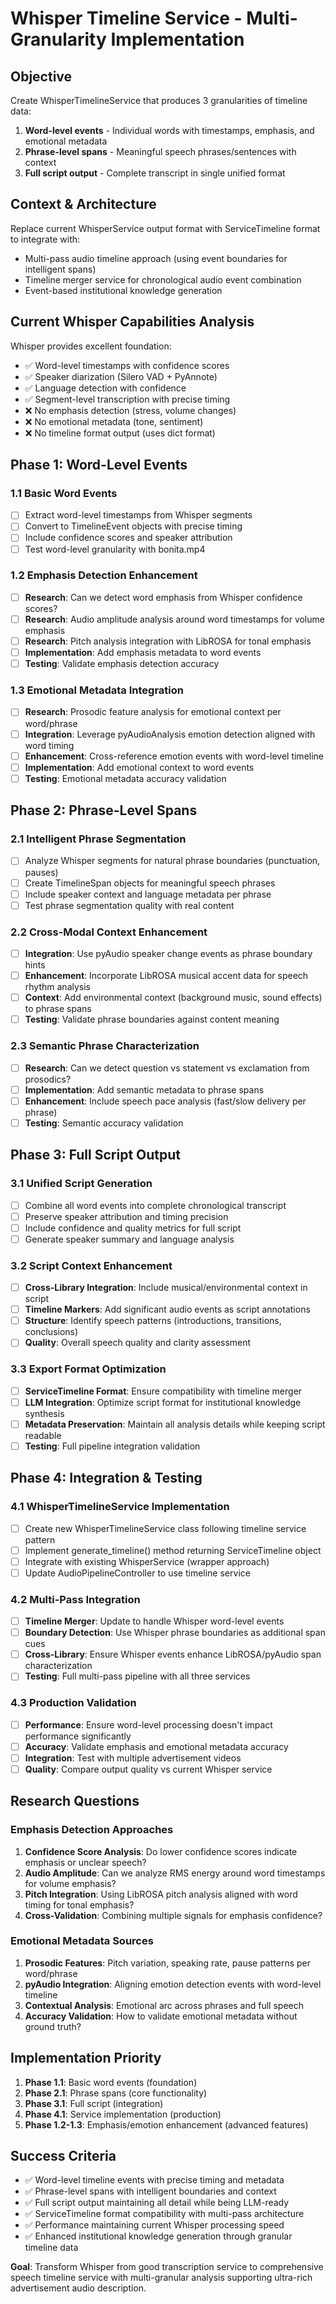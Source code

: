 # Whisper Timeline Service - Multi-Granularity Implementation

## **Objective**
Create WhisperTimelineService that produces 3 granularities of timeline data:
1. **Word-level events** - Individual words with timestamps, emphasis, and emotional metadata
2. **Phrase-level spans** - Meaningful speech phrases/sentences with context
3. **Full script output** - Complete transcript in single unified format

## **Context & Architecture**
Replace current WhisperService output format with ServiceTimeline format to integrate with:
- Multi-pass audio timeline approach (using event boundaries for intelligent spans)
- Timeline merger service for chronological audio event combination
- Event-based institutional knowledge generation

## **Current Whisper Capabilities Analysis**
Whisper provides excellent foundation:
- ✅ Word-level timestamps with confidence scores
- ✅ Speaker diarization (Silero VAD + PyAnnote)  
- ✅ Language detection with confidence
- ✅ Segment-level transcription with precise timing
- ❌ No emphasis detection (stress, volume changes)
- ❌ No emotional metadata (tone, sentiment)
- ❌ No timeline format output (uses dict format)

## **Phase 1: Word-Level Events**

### **1.1 Basic Word Events**
- [ ] Extract word-level timestamps from Whisper segments
- [ ] Convert to TimelineEvent objects with precise timing
- [ ] Include confidence scores and speaker attribution
- [ ] Test word-level granularity with bonita.mp4

### **1.2 Emphasis Detection Enhancement**
- [ ] **Research**: Can we detect word emphasis from Whisper confidence scores?
- [ ] **Research**: Audio amplitude analysis around word timestamps for volume emphasis
- [ ] **Research**: Pitch analysis integration with LibROSA for tonal emphasis
- [ ] **Implementation**: Add emphasis metadata to word events
- [ ] **Testing**: Validate emphasis detection accuracy

### **1.3 Emotional Metadata Integration**
- [ ] **Research**: Prosodic feature analysis for emotional context per word/phrase
- [ ] **Integration**: Leverage pyAudioAnalysis emotion detection aligned with word timing
- [ ] **Enhancement**: Cross-reference emotion events with word-level timeline
- [ ] **Implementation**: Add emotional context to word events
- [ ] **Testing**: Emotional metadata accuracy validation

## **Phase 2: Phrase-Level Spans**

### **2.1 Intelligent Phrase Segmentation**
- [ ] Analyze Whisper segments for natural phrase boundaries (punctuation, pauses)
- [ ] Create TimelineSpan objects for meaningful speech phrases
- [ ] Include speaker context and language metadata per phrase
- [ ] Test phrase segmentation quality with real content

### **2.2 Cross-Modal Context Enhancement**
- [ ] **Integration**: Use pyAudio speaker change events as phrase boundary hints
- [ ] **Enhancement**: Incorporate LibROSA musical accent data for speech rhythm analysis
- [ ] **Context**: Add environmental context (background music, sound effects) to phrase spans
- [ ] **Testing**: Validate phrase boundaries against content meaning

### **2.3 Semantic Phrase Characterization**
- [ ] **Research**: Can we detect question vs statement vs exclamation from prosodics?
- [ ] **Implementation**: Add semantic metadata to phrase spans
- [ ] **Enhancement**: Include speech pace analysis (fast/slow delivery per phrase)
- [ ] **Testing**: Semantic accuracy validation

## **Phase 3: Full Script Output**

### **3.1 Unified Script Generation**
- [ ] Combine all word events into complete chronological transcript
- [ ] Preserve speaker attribution and timing precision
- [ ] Include confidence and quality metrics for full script
- [ ] Generate speaker summary and language analysis

### **3.2 Script Context Enhancement**
- [ ] **Cross-Library Integration**: Include musical/environmental context in script
- [ ] **Timeline Markers**: Add significant audio events as script annotations
- [ ] **Structure**: Identify speech patterns (introductions, transitions, conclusions)
- [ ] **Quality**: Overall speech quality and clarity assessment

### **3.3 Export Format Optimization**
- [ ] **ServiceTimeline Format**: Ensure compatibility with timeline merger
- [ ] **LLM Integration**: Optimize script format for institutional knowledge synthesis
- [ ] **Metadata Preservation**: Maintain all analysis details while keeping script readable
- [ ] **Testing**: Full pipeline integration validation

## **Phase 4: Integration & Testing**

### **4.1 WhisperTimelineService Implementation**
- [ ] Create new WhisperTimelineService class following timeline service pattern
- [ ] Implement generate_timeline() method returning ServiceTimeline object
- [ ] Integrate with existing WhisperService (wrapper approach)
- [ ] Update AudioPipelineController to use timeline service

### **4.2 Multi-Pass Integration**
- [ ] **Timeline Merger**: Update to handle Whisper word-level events
- [ ] **Boundary Detection**: Use Whisper phrase boundaries as additional span cues
- [ ] **Cross-Library**: Ensure Whisper events enhance LibROSA/pyAudio span characterization
- [ ] **Testing**: Full multi-pass pipeline with all three services

### **4.3 Production Validation**
- [ ] **Performance**: Ensure word-level processing doesn't impact performance significantly
- [ ] **Accuracy**: Validate emphasis and emotional metadata accuracy
- [ ] **Integration**: Test with multiple advertisement videos
- [ ] **Quality**: Compare output quality vs current Whisper service

## **Research Questions**

### **Emphasis Detection Approaches**
1. **Confidence Score Analysis**: Do lower confidence scores indicate emphasis or unclear speech?
2. **Audio Amplitude**: Can we analyze RMS energy around word timestamps for volume emphasis?
3. **Pitch Integration**: Using LibROSA pitch analysis aligned with word timing for tonal emphasis?
4. **Cross-Validation**: Combining multiple signals for emphasis confidence?

### **Emotional Metadata Sources**
1. **Prosodic Features**: Pitch variation, speaking rate, pause patterns per word/phrase
2. **pyAudio Integration**: Aligning emotion detection events with word-level timeline
3. **Contextual Analysis**: Emotional arc across phrases and full speech
4. **Accuracy Validation**: How to validate emotional metadata without ground truth?

## **Implementation Priority**
1. **Phase 1.1**: Basic word events (foundation)
2. **Phase 2.1**: Phrase spans (core functionality)
3. **Phase 3.1**: Full script (integration)
4. **Phase 4.1**: Service implementation (production)
5. **Phase 1.2-1.3**: Emphasis/emotion enhancement (advanced features)

## **Success Criteria**
- ✅ Word-level timeline events with precise timing and metadata
- ✅ Phrase-level spans with intelligent boundaries and context
- ✅ Full script output maintaining all detail while being LLM-ready
- ✅ ServiceTimeline format compatibility with multi-pass architecture
- ✅ Performance maintaining current Whisper processing speed
- ✅ Enhanced institutional knowledge generation through granular timeline data

**Goal**: Transform Whisper from good transcription service to comprehensive speech timeline service with multi-granular analysis supporting ultra-rich advertisement audio description.
